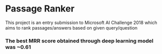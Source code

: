 # Passage Ranker

This project is an entry submission to Microsoft AI Challenge 2018 which aims to rank passages/answers based on given query/question

### The best MRR score obtained through deep learning model was ~0.61
